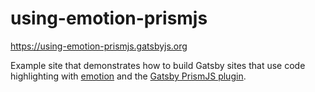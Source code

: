 # using-emotion-prismjs

https://using-emotion-prismjs.gatsbyjs.org

Example site that demonstrates how to build Gatsby sites that use code
highlighting with [emotion](https://emotion.sh/) and the
[Gatsby PrismJS plugin](https://github.com/gatsbyjs/gatsby/tree/master/packages/gatsby-remark-prismjs).
